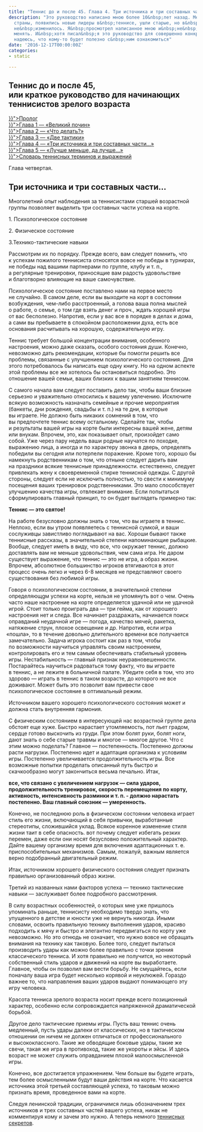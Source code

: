 ```yaml
---
title: "Теннис до и после 45. Глава 4. Три источника и три составных части…"
description: "Это руководство написано мною более 10&nbsp;лет назад. Менялись президенты
  страны, появились новые лидеры в&nbsp;теннисе, ушли старые, но в&nbsp;игре-то ничего
  не&nbsp;изменилось. Я&nbsp;просмотрел написанное мною и&nbsp;не&nbsp;стал ничего
  менять. И&nbsp;хотя писал&nbsp;я это руководство для совершенно конкретного человека,
  надеюсь, что кому-то будет полезно с&nbsp;ним ознакомиться"
date: '2016-12-17T00:00:00Z'
categories:
- static

---
```

<h2>Теннис до и после 45,<br />или краткое руководство для начинающих теннисистов зрелого возраста</h2>
<p><a href="{{< relref "tennis.md" >}}">Пролог</a><br /><a href="{{< relref "01.md" >}}">Глава 1 &mdash; &laquo;Великий почин&raquo;</a><br /><a href="{{< relref "02.md" >}}">Глава 2 &mdash; &laquo;Что делать?&raquo;</a><br /><a href="{{< relref "03.md" >}}">Глава 3 &mdash; &laquo;Две тактики&raquo;</a><br /><a href="{{< relref "04.md" >}}">Глава 4 &mdash; &laquo;Три источника и три составных части&hellip;&raquo;</a><br /><a href="{{< relref "05.md" >}}">Глава 5 &mdash; &laquo;Лучше меньше, да лучше&hellip;&raquo;</a><br /><a href="{{< relref "06.md" >}}">Словарь теннисных терминов и выражений</a></p>
<p>Глава четвертая.</p>
<h2>Три источника и три составных части&hellip;</h2>
<p>Многолетний опыт наблюдения за&nbsp;теннисистами старшей возрастной группы позволяет выделить три составных части успеха на&nbsp;корте.</p>
<p>1. Психологическое состояние</p>
<p>2. Физическое состояние</p>
<p>3.Технико-тактические навыки</p>
<p>Рассмотрим их&nbsp;по&nbsp;порядку. Прежде всего, вам следует помнить, что к&nbsp;успехам пожилого теннисиста относятся вовсе не&nbsp;победы в&nbsp;турнирах, не&nbsp;победы над вашими партнерами по&nbsp;группе, клубу и т. п., а&nbsp;регулярные тренировки, приносящие вам радость удовольствие и&nbsp;благотворно влияющие на&nbsp;ваше самочувствие.</p>
<p>Психологическое состояние поставлено нами на&nbsp;первое место не&nbsp;случайно. В самом деле, если вы&nbsp;выходите на&nbsp;корт в&nbsp;состоянии возбуждения, чем-либо расстроенный, a&nbsp;голова ваша полна мыслей o&nbsp;работе, о&nbsp;семье, o&nbsp;том где взять денег и&nbsp;проч., ждать xopoшей игры от&nbsp;вас бесполезно. Напротив, если y&nbsp;вас все в&nbsp;порядке в&nbsp;делах и&nbsp;дома, а&nbsp;сами вы&nbsp;пребываете в&nbsp;спокойном расположении духа, есть все основания расчитывать на&nbsp;хорошую, содержательную игру.</p>
<p>Теннис требует большой концентрации внимания, особенного настроения, можно даже сказать, особого состояния души. Конечно, невозможно дать рекомендации, которые&nbsp;бы помогли решить все проблемы, связанные c&nbsp;улучшением психологического состояния. Для этого потребовалось&nbsp;бы написать еще одну книгу. Но на&nbsp;одном аспекте этой проблемы все&nbsp;же хотелось&nbsp;бы остановиться подробно. Это отношение вашей семьи, ваших близких к&nbsp;вашим занятиям теннисом.</p>
<p>С самого начала вам следует поставить дeло так, чтобы ваши близкие серьезно и&nbsp;уважительно относились к&nbsp;вашему увлечению. Исключите всякую возможность назначать семейные и&nbsp;прочие мероприятия (банкеты, дни рождения, свадьбы и т. п.) на&nbsp;те&nbsp;дни, в&nbsp;которые вы&nbsp;играете. Не должно быть никаких сомнений в&nbsp;том, что вы&nbsp;предпочтете теннис всему остальному. Сделайте так, чтобы и&nbsp;результаты вашей игры на&nbsp;корте были интересны вашей жене, детям или внукам. Впрочем, это, как показывает опыт, произойдет само собой. Уже через пару недель ваши родные научатся по&nbsp;походке, выражению лица, a&nbsp;иногда и&nbsp;по&nbsp;характеру звонка в&nbsp;дверь, опредeлять победили вы&nbsp;сегодня или потерпели поражение. Кроме того, хорошо&nbsp;бы намекнуть родственникам o&nbsp;том, что отныне следует дарить вам на&nbsp;праздники всякие теннисные принадлежности. естественно, следует привлекать жену к&nbsp;своевременной стирке теннисной одeжды. С другой стороны, следует если не&nbsp;исключить полностью, то&nbsp;свести к&nbsp;минимуму посещения ваших тренировок родственниками. Это мало способствует улучшению качества игры, отвлекает внимание. Если попытаться сформулировать главный принцип, то&nbsp;он&nbsp;будет выглядеть примерно так:</p>
<p></p>
<p></p>
<p><strong> Теннис&nbsp;&mdash; это святое!</strong></p>
<p>На работе безусловно должны знать o том, что вы играете в теннис. Неплохо, если вы утром появляетесь c теннисной сумкой, и ваши сослуживцы завистливо поглядывают на вас. Хороши бывают также теннисные рассказы, в значительной степени напоминающие рыбацкие. Вообще, следует иметь в виду, что все, что окружает теннис, должно доставлять вам не меньше удовольствия, чем сама игра. Не даром существует выражение, что теннис &mdash; это не игра, a образ жизни. Впрочем, абсолютное большинство игроков втягиваются в этот процесс очень легко и через 6-8 месяцев не представляют своего существования без любимой игры.</p>
<p>Говоря o&nbsp;психологическом состоянии, в&nbsp;значительной степени определяющgм успехи на&nbsp;корте, нельзя не&nbsp;упомянуть вот o&nbsp;чем. Очень часто наше настроение на&nbsp;корте определяется удачной или не&nbsp;удачной игрой. Стоит только проиграть два&nbsp;&mdash; три гейма, как от&nbsp;хорошего настроения нет и&nbsp;следа. Все начинает раздражать, начинается поиск оправданий неудачной игре&nbsp;&mdash; погода, качество мячей, ракетка, натяжение струн, плохое освещение и&nbsp;др. Напротив, если игра<span style="margin-right: 0.44em;"> </span><span style="margin-left: -0.44em;">&laquo;</span>пошла&raquo;, то&nbsp;в&nbsp;течение довольно длительного времени все получается замечательно. Задача игрока состоит как раз в&nbsp;том, чтобы по&nbsp;возможности научиться управлять своим настроением, контролировать его и&nbsp;тем самым обеспечивать стабильный уровень игры. Нестабильность&nbsp;&mdash; главный признак неуравновешенности. Постарайтесь научиться радоваться тому факту, что вы&nbsp;играете в&nbsp;теннис, a&nbsp;не&nbsp;лежите в&nbsp;больничной палате. Убедите себя в&nbsp;том, что это здорово&nbsp;&mdash; играть в&nbsp;теннис в&nbsp;таком возрасте, до&nbsp;которого не&nbsp;все доживают. Может быть это позволит вам привести свое психологическое состояние в&nbsp;оптимальный режим.</p>
<p>Источником вашего хорошего психологического состояния может и должна стать внутренняя гармония.</p>
<p>С физическим состоянием в интересующей нас возрастной группе дела обстоят еще хуже. Быстро нарастает утомляемость, пот льет градом, сердце готово выскочить из груди. При этом болят руки, болят ноги, дают знать o себе старые травмы и многое &mdash; многое другое. Что c этим можно поделать? Главное &mdash; постепенность. Постепенно должны расти нагрузки. Постепенно идет и адаптация организма к условиям игры. Постепенно увеличивается продолжительность игры. Все возможные попытки проделать описанный путь быстро и скачкообразно могут закончиться весьма печально. Итак,</p>
<p><strong>все, что связано c&nbsp;увеличением нагрузок&nbsp;&mdash; сила </strong><strong>ударов, продолжительность тренировок, скорость перемещeния по&nbsp;корту, активность, интенсивность разминки и т. п. - должно нарастать постепенно. Ваш главный союзник&nbsp;&mdash; умеренность.</strong></p>
<p>Конечно, не&nbsp;последнюю роль в&nbsp;физическом состоянии человека играет стиль его жизни, включающий в&nbsp;себя привычки, выработанные стереотипы, сложившийся уклад. Всякое коренное изменение стиля жизни таит в&nbsp;себе опасность. вот почему следует избегать резких перемен, даже если они носят безусловно положительный характер. Дайте вашему организму время для включения адаптационных т. е. приспособительных механизмов. Самым, пожалуй, важным является верно подобранный двигательный режим.</p>
<p>Итак, источником хорошего физического состояния следует признать правильно организованный образ жизни.</p>
<p>Третий из&nbsp;названных нами факторов успеха &mdash;&nbsp;технико &shy;тактические навыки&nbsp;&mdash; заслуживает более подробного рассмотрения.</p>
<p>В силу возрастных особенностей, o&nbsp;которых мне уже пришлось упоминать раньше, теннисисту необходимо твердо знать, что упущенного в&nbsp;детстве и&nbsp;юности уже не&nbsp;вернуть никогда. Иными словами, освоить правильную технику выполнения ударов, красиво подходить к&nbsp;мячу и&nbsp;быстро и&nbsp;элегантно передвигаться по&nbsp;корту уже невозможно. Но это отнюдь не&nbsp;означает, что нужно вовсе не&nbsp;обращать внимания на&nbsp;технику как таковую. Более того, следует пытаться производить удары как можно более правильно c&nbsp;точки зрения классического тенниса. И хотя правильно не&nbsp;получится, но&nbsp;некоторый собственный стиль ударов и&nbsp;движений на&nbsp;корте вы&nbsp;выработаете. Главное, чтобы он&nbsp;позволил вам вести борьбу. Не смущайтесь, если поначалу ваша игра будет несколько корявой и&nbsp;неуклюжей. Гораздо важнее то, что направления ваших ударов выдают понимающего эту игру человека.</p>
<p>Красота тенниса зрелого возраста носит прежде всего позиционный характер, особенно если сопровождается напряженной драматической борьбой.</p>
<p>Другое дело тактические приемы игры. Пусть ваш теннис очень медленный, пусть удары далеки oт&nbsp;классических, но&nbsp;в&nbsp;тактическом отношении он&nbsp;ничем не&nbsp;должен отличаться от&nbsp;профессионального и&nbsp;высококлассного. Такие&nbsp;же обводящие боковые удары, такие&nbsp;же свечи, такая&nbsp;же игра в&nbsp;противоход, такие&nbsp;же укороты и&nbsp;эйсы. И здесь возраст не&nbsp;может служить оправданием плохой малоосмысленной игры.</p>
<p>Конечно, все достигается упражнением. Чем больше вы&nbsp;будете играть, тем более осмысленными будут ваши действия на&nbsp;корте. Что касается источника этой третьей составляющей успеха, то&nbsp;таковым можно признать время, проведенное вами на&nbsp;корте.</p>
<p>Следуя ленинской традиции, ограничимся лишь обозначением трех источников и трех составных частей вашего успеха, никак не комментируя кому и зачем это нужно. А теперь немного <a href="[~46~]">теннисных секретов</a>.</p>
